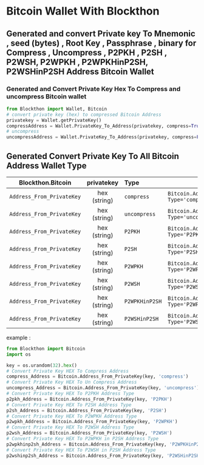 # Bitcoin Wallet With Blockthon

## Generated and convert Private key To Mnemonic , seed (bytes) , Root Key , Passphrase , binary for Compress , Uncompress , P2PKH , P2SH , P2WSH, P2WPKH , P2WPKHinP2SH, P2WSHinP2SH Address Bitcoin Wallet

### Generated and Convert Private Key Hex To Compress and uncompress Bitcoin wallet
```python
from Blockthon import Wallet, Bitcoin
# convert private key (hex) to compressed Bitcoin Address
privatekey = Wallet.getPrivateKey()
compressAddress = Wallet.PrivateKey_To_Address(privatekey, compress=True)
# uncompress
uncompressAddress = Wallet.PrivateKey_To_Address(privatekey, compress=False)
```

## Generated Convert Private Key To All Bitcoin Address Wallet Type

|    Blockthon.Bitcoin    |  privatekey  | Type          |                                                |
|:-----------------------:|:------------:|:--------------|------------------------------------------------|
| `Address_From_PrivateKey` | hex (string) | `compress`    | `Bitcoin.Address_From_PrivateKey(key, Type='compress')`     | 
|   `Address_From_PrivateKey`    | hex (string) | `uncompress`  | `Bitcoin.Address_From_PrivateKey(key, Type='uncompress')`   | 
|   `Address_From_PrivateKey`    | hex (string) | `P2PKH`       | `Bitcoin.Address_From_PrivateKey(key, Type='P2PKH')`        | 
|   `Address_From_PrivateKey`    | hex (string) | `P2SH`        | `Bitcoin.Address_From_PrivateKey(key, Type='P2SH')`         | 
|   `Address_From_PrivateKey`    | hex (string) | `P2WPKH`      | `Bitcoin.Address_From_PrivateKey(key, Type='P2WPKH')`       | 
|   `Address_From_PrivateKey`    | hex (string) | `P2WSH`       | `Bitcoin.Address_From_PrivateKey(key, Type='P2WSH')`        | 
|   `Address_From_PrivateKey`    | hex (string) | `P2WPKHinP2SH` | `Bitcoin.Address_From_PrivateKey(key, Type='P2WPKHinP2SH')` | 
|   `Address_From_PrivateKey`    | hex (string) | `P2WSHinP2SH` | `Bitcoin.Address_From_PrivateKey(key, Type='P2WSHinP2SH')`  |

example :
```python
from Blockthon import Bitcoin
import os

key = os.urandom(32).hex()
# Convert Private Key HEX To Compress Address
compress_Address = Bitcoin.Address_From_PrivateKey(key, 'compress')
# Convert Private Key HEX To Un Compress Address
uncompress_Address = Bitcoin.Address_From_PrivateKey(key, 'uncompress')
# Convert Private Key HEX To P2PKH Address Type
p2pkh_Address = Bitcoin.Address_From_PrivateKey(key, 'P2PKH')
# Convert Private Key HEX To P2SH Address Type
p2sh_Address = Bitcoin.Address_From_PrivateKey(key, 'P2SH')
# Convert Private Key HEX To P2WPKH Address Type
p2wpkh_Address = Bitcoin.Address_From_PrivateKey(key, 'P2WPKH')
# Convert Private Key HEX To P2WSH Address Type
p2wsh_Address = Bitcoin.Address_From_PrivateKey(key, 'P2WSH')
# Convert Private Key HEX To P2WPKH in P2SH Address Type
p2wpkhinp2sh_Address = Bitcoin.Address_From_PrivateKey(key, 'P2WPKHinP2SH')
# Convert Private Key HEX To P2WSH in P2SH Address Type
p2wshinp2sh_Address = Bitcoin.Address_From_PrivateKey(key, 'P2WSHinP2SH')
```
